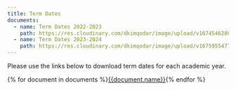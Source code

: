```yaml
---
title: Term Dates
documents:
  - name: Term Dates 2022-2023
    path: https://res.cloudinary.com/dkimqodar/image/upload/v1674546280/Term_Dates_2022-2023_vrrsti.pdf
  - name: Term Dates 2023-2024
    path: https://res.cloudinary.com/dkimqodar/image/upload/v1675955477/Term_Dates_2023-2024_vw626k.pdf
---
```

Please use the links below to download term dates for each academic year.

<div class="content-grid">
  {% for document in documents %}<a href="{{document.path}}">{{document.name}}</a>{% endfor %}
</div>